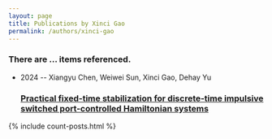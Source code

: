 ```yaml
---
layout: page
title: Publications by Xinci Gao
permalink: /authors/xinci-gao
---
```


<h3 id="number-posts">There are ... items referenced.</h3>
<ul class="post-list">
<li><span class='post-meta'>2024 -- Xiangyu Chen, Weiwei Sun, Xinci Gao, Dehay Yu</span><h3><a class='post-link' href="{{ site.baseurl }}/practical-fixed-time-stabilization-for-discrete-time-impulsive-switched-port-controlled-hamiltonian-systems">Practical fixed-time stabilization for discrete-time impulsive switched port-controlled Hamiltonian systems</a></h3></li>

</ul>
{% include count-posts.html %}
